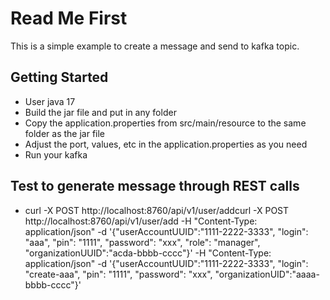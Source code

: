 # Read Me First

This is a simple example to create a message and send to kafka topic.

## Getting Started

* User java 17
* Build the jar file and put in any folder
* Copy the application.properties from src/main/resource to the same folder as the jar file
* Adjust the port, values, etc in the application.properties as you need
* Run your kafka


## Test to generate message through REST calls

* curl -X POST http://localhost:8760/api/v1/user/addcurl -X POST http://localhost:8760/api/v1/user/add -H "Content-Type: application/json" -d '{"userAccountUUID":"1111-2222-3333", "login": "aaa", "pin": "1111", "password": "xxx", "role": "manager", "organizationUUID":"acda-bbbb-cccc"}' -H "Content-Type: application/json" -d '{"userAccountUUID":"1111-2222-3333", "login": "create-aaa", "pin": "1111", "password": "xxx", "organizationUID":"aaaa-bbbb-cccc"}'
